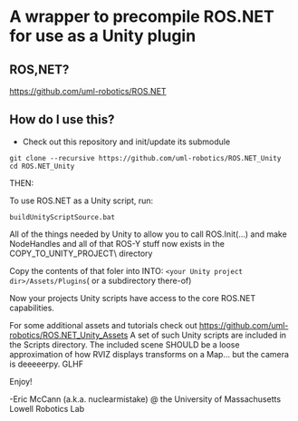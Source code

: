 # A wrapper to precompile ROS.NET for use as a Unity plugin

## ROS,NET?
https://github.com/uml-robotics/ROS.NET

## How do I use this?
- Check out this repository and init/update its submodule
```
git clone --recursive https://github.com/uml-robotics/ROS.NET_Unity
cd ROS.NET_Unity
```

THEN:

To use ROS.NET as a Unity script, run:
```
buildUnityScriptSource.bat
```

All of the things needed by Unity to allow you to call ROS.Init(...) and make NodeHandles and all of that ROS-Y stuff now exists in the COPY_TO_UNITY_PROJECT\ directory
	
Copy the contents of that foler into 
INTO: ```<your Unity project dir>/Assets/Plugins```( or a subdirectory there-of)

Now your projects Unity scripts have access to the core ROS.NET capabilities.

For some additional assets and tutorials check out https://github.com/uml-robotics/ROS.NET_Unity_Assets
A set of such Unity scripts are included in the Scripts directory.
The included scene SHOULD be a loose approximation of how RVIZ displays transforms on a Map... but the camera is deeeeerpy. GLHF

Enjoy!

-Eric McCann (a.k.a. nuclearmistake) @ the University of Massachusetts Lowell Robotics Lab
